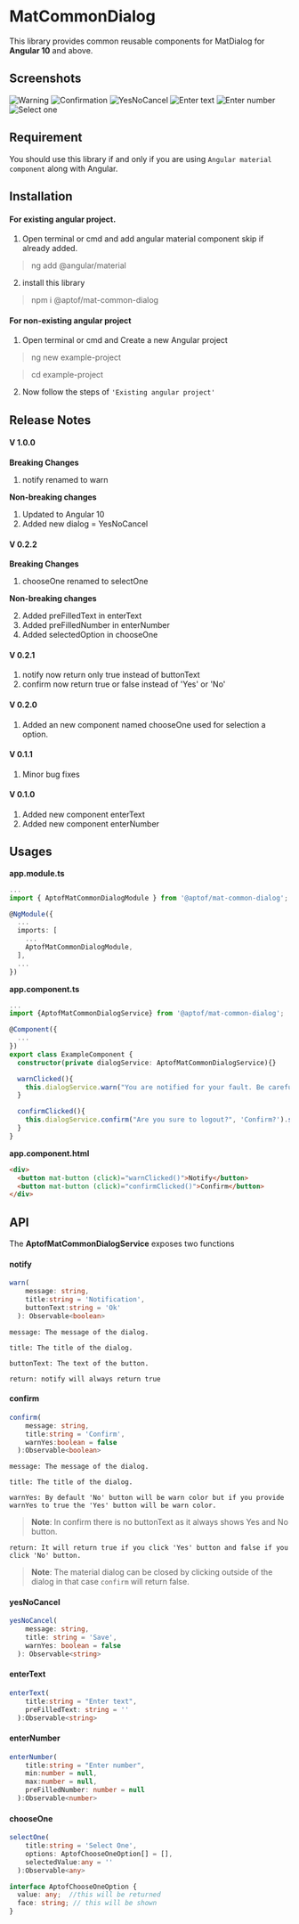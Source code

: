 # MatCommonDialog

This library provides common reusable components for MatDialog for **Angular 10** and above.

## Screenshots
![Warning](./images/warning.png)
![Confirmation](./images/confirm.png)
![YesNoCancel](./images/yes_no_cancel.png)
![Enter text](./images/enter_text.png)
![Enter number](./images/enter_number.png)
![Select one](./images/select_one.png)


## Requirement

You should use this library if and only if you are using `Angular material component` along with Angular.
 

## Installation

#### For existing angular project.

1. Open terminal or cmd and add angular material component skip if already added.

>ng add @angular/material
>

2. install this library
>npm i @aptof/mat-common-dialog


#### For non-existing angular project
1. Open terminal or cmd and Create a new Angular project
>ng new example-project

>cd example-project

2. Now follow the steps of `'Existing angular project'`

## Release Notes


#### V 1.0.0
**Breaking Changes**
1. notify renamed to warn

**Non-breaking changes**
1. Updated to Angular 10
2. Added new dialog = YesNoCancel

#### V 0.2.2
**Breaking Changes**
1. chooseOne renamed to selectOne

**Non-breaking changes**

2. Added preFilledText in enterText
3. Added preFilledNumber in enterNumber
4. Added selectedOption in chooseOne

#### V 0.2.1
1. notify now return only true instead of buttonText
2. confirm now return true or false instead of 'Yes' or 'No'

#### V 0.2.0
1. Added an new component named chooseOne used for selection a option.

#### V 0.1.1
1. Minor bug fixes

#### V 0.1.0
1. Added new component enterText
2. Added new component enterNumber

## Usages

**app.module.ts**
```typescript
...
import { AptofMatCommonDialogModule } from '@aptof/mat-common-dialog';

@NgModule({
  ...
  imports: [
    ...
    AptofMatCommonDialogModule,
  ],
  ...
})
```

**app.component.ts**
```typescript
...
import {AptofMatCommonDialogService} from '@aptof/mat-common-dialog';

@Component({
  ...
})
export class ExampleComponent {
  constructor(private dialogService: AptofMatCommonDialogService){}

  warnClicked(){
    this.dialogService.warn("You are notified for your fault. Be careful next time").subscribe((result)=>console.log(result));
  }

  confirmClicked(){
    this.dialogService.confirm("Are you sure to logout?", 'Confirm?').subscribe((result)=>console.log(result));
  }
}
```
**app.component.html**
```html
<div>
  <button mat-button (click)="warnClicked()">Notify</button>
  <button mat-button (click)="confirmClicked()">Confirm</button>
</div>
```

## API

The **AptofMatCommonDialogService** exposes two functions

#### notify
```typescript
warn(
    message: string,
    title:string = 'Notification',
    buttonText:string = 'Ok'
  ): Observable<boolean>
```
`message: The message of the dialog.`

`title: The title of the dialog.`

`buttonText: The text of the button.`

`return: notify will always return true`

#### confirm
```typescript
confirm(
    message: string,
    title:string = 'Confirm',
    warnYes:boolean = false
  ):Observable<boolean>
```
`message: The message of the dialog.`

`title: The title of the dialog.`

`warnYes: By default 'No' button will be warn color but if you provide warnYes to true the 'Yes' button will be warn color.`

>**Note**: In confirm there is no buttonText as it always shows Yes and No button.

`return: It will return true if you click 'Yes' button and false if you click 'No' button.`
>**Note**: The material dialog can be closed by clicking outside of the dialog in that case `confirm` will return false.


#### yesNoCancel
```typescript
yesNoCancel(
    message: string,
    title: string = 'Save',
    warnYes: boolean = false
  ): Observable<string>
```


#### enterText
```typescript
enterText(
    title:string = "Enter text",
    preFilledText: string = ''
  ):Observable<string>
```

#### enterNumber
```typescript
enterNumber(
    title:string = "Enter number",
    min:number = null,
    max:number = null,
    preFilledNumber: number = null
  ):Observable<number>
```

#### chooseOne
```typescript
selectOne(
    title:string = 'Select One',
    options: AptofChooseOneOption[] = [],
    selectedValue:any = ''
  ):Observable<any>

interface AptofChooseOneOption {
  value: any;  //this will be returned
  face: string; // this will be shown
}
```